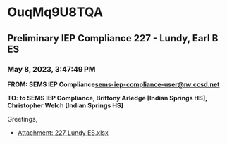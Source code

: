 # OuqMq9U8TQA
## Preliminary IEP Compliance 227 - Lundy, Earl B ES
### May 8, 2023, 3:47:49 PM
**FROM: SEMS IEP Compliance<sems-iep-compliance-user@nv.ccsd.net>**

**TO: to SEMS IEP Compliance, Brittony Arledge [Indian Springs HS], Christopher Welch [Indian Springs HS]**


Greetings, 





* [Attachment: 227 Lundy ES.xlsx](OuqMq9U8TQA-attachment-1.xlsx)

